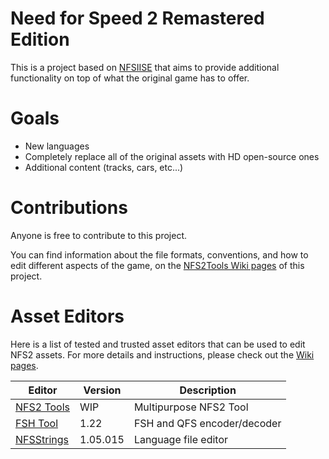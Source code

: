 # Need for Speed 2 Remastered Edition

This is a project based on [NFSIISE](https://github.com/zaps166/NFSIISE) that aims to provide additional functionality on top of what the original game has to offer.

# Goals

- New languages
- Completely replace all of the original assets with HD open-source ones
- Additional content (tracks, cars, etc...)

# Contributions

Anyone is free to contribute to this project.

You can find information about the file formats, conventions, and how to edit different aspects of the game, on the [NFS2Tools Wiki pages](https://github.com/HoratiuMl/nfs2tools/wiki) of this project.

# Asset Editors

Here is a list of tested and trusted asset editors that can be used to edit NFS2 assets.
For more details and instructions, please check out the [Wiki pages](https://github.com/HoratiuMl/NFS2EE/wiki).

| Editor | Version | Description |
|--------|---------|-------------|
| [NFS2 Tools](hhttps://github.com/HoratiuMl/nfs2tools) | WIP | Multipurpose NFS2 Tool |
| [FSH Tool](http://math.mit.edu/~auroux/software/fshtool.zip) | 1.22 | FSH and QFS encoder/decoder |
| [NFSStrings](http://web.archive.org/web/20080623221127/http://nfsgb.nd4spdworld.com/zip/nfs3/files/nfsstring.zip) | 1.05.015 | Language file editor |
